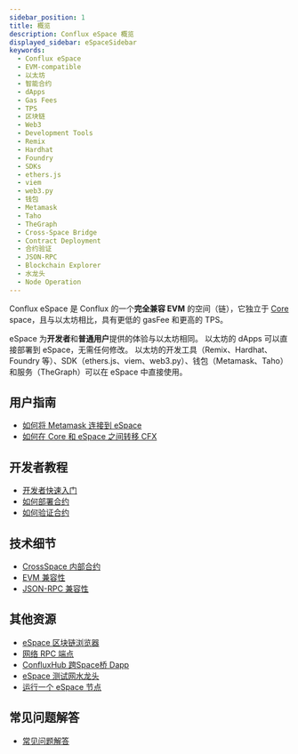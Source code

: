 ```yaml
---
sidebar_position: 1
title: 概览
description: Conflux eSpace 概览
displayed_sidebar: eSpaceSidebar
keywords:
  - Conflux eSpace
  - EVM-compatible
  - 以太坊
  - 智能合约
  - dApps
  - Gas Fees
  - TPS
  - 区块链
  - Web3
  - Development Tools
  - Remix
  - Hardhat
  - Foundry
  - SDKs
  - ethers.js
  - viem
  - web3.py
  - 钱包
  - Metamask
  - Taho
  - TheGraph
  - Cross-Space Bridge
  - Contract Deployment
  - 合约验证
  - JSON-RPC
  - Blockchain Explorer
  - 水龙头
  - Node Operation
---
```


Conflux eSpace 是 Conflux 的一个**完全兼容 EVM** 的空间（链），它独立于 [Core](../core/Overview.md) space，且与以太坊相比，具有更低的 gasFee 和更高的 TPS。

eSpace 为**开发者**和**普通用户**提供的体验与以太坊相同。 以太坊的 dApps 可以直接部署到 eSpace，无需任何修改。
以太坊的开发工具（Remix、Hardhat、Foundry 等）、SDK（ethers.js、viem、web3.py）、钱包（Metamask、Taho）和服务（TheGraph）可以在 eSpace 中直接使用。

## 用户指南

- [如何将 Metamask 连接到 eSpace](./UserGuide.md)
- [如何在 Core 和 eSpace 之间转移 CFX](../general/tutorials/transferring-funds/transfer-funds-across-spaces)

## 开发者教程

- [开发者快速入门](./DeveloperQuickstart.md)
- [如何部署合约](./tutorials/deployContract/hardhatAndFoundry.md)
- [如何验证合约](./tutorials/VerifyContracts.md)

## 技术细节

- [CrossSpace 内部合约](./build/cross-space-bridge.md)
- [EVM 兼容性](./build/evm-compatibility.md)
- [JSON-RPC 兼容性](./build/jsonrpc-compatibility.md)

## 其他资源

- [eSpace 区块链浏览器](https://evm.confluxscan.io/)
- [网络 RPC 端点](./network-endpoints.md)
- [ConfluxHub 跨Space桥 Dapp](https://confluxhub.io/espace-bridge/cross-space)
- [eSpace 测试网水龙头](https://efaucet.confluxnetwork.org/)
- [运行一个 eSpace 节点](./build/run-a-node.md)

## 常见问题解答

- [常见问题解答](./FAQs.md)
